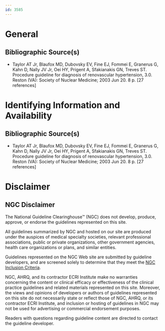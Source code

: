 ```yaml
---
id: 3585
---
```


# General

## Bibliographic Source(s)

- Taylor AT Jr, Blaufox MD, Dubovsky EV, Fine EJ, Fommei E, Granerus G, Kahn D, Nally JV Jr, Oei HY, Prigent A, Sfakianakis GN, Treves ST. Procedure guideline for diagnosis of renovascular hypertension, 3.0. Reston (VA): Society of Nuclear Medicine; 2003 Jun 20. 8 p. [27 references]

# Identifying Information and Availability

## Bibliographic Source(s)

- Taylor AT Jr, Blaufox MD, Dubovsky EV, Fine EJ, Fommei E, Granerus G, Kahn D, Nally JV Jr, Oei HY, Prigent A, Sfakianakis GN, Treves ST. Procedure guideline for diagnosis of renovascular hypertension, 3.0. Reston (VA): Society of Nuclear Medicine; 2003 Jun 20. 8 p. [27 references]

# Disclaimer

## NGC Disclaimer

The National Guideline Clearinghouse™ (NGC) does not develop, produce, approve, or endorse the guidelines represented on this site.

All guidelines summarized by NGC and hosted on our site are produced under the auspices of medical specialty societies, relevant professional associations, public or private organizations, other government agencies, health care organizations or plans, and similar entities.

Guidelines represented on the NGC Web site are submitted by guideline developers, and are screened solely to determine that they meet the [NGC Inclusion Criteria](/help-and-about/summaries/inclusion-criteria).

NGC, AHRQ, and its contractor ECRI Institute make no warranties concerning the content or clinical efficacy or effectiveness of the clinical practice guidelines and related materials represented on this site. Moreover, the views and opinions of developers or authors of guidelines represented on this site do not necessarily state or reflect those of NGC, AHRQ, or its contractor ECRI Institute, and inclusion or hosting of guidelines in NGC may not be used for advertising or commercial endorsement purposes.

Readers with questions regarding guideline content are directed to contact the guideline developer.

